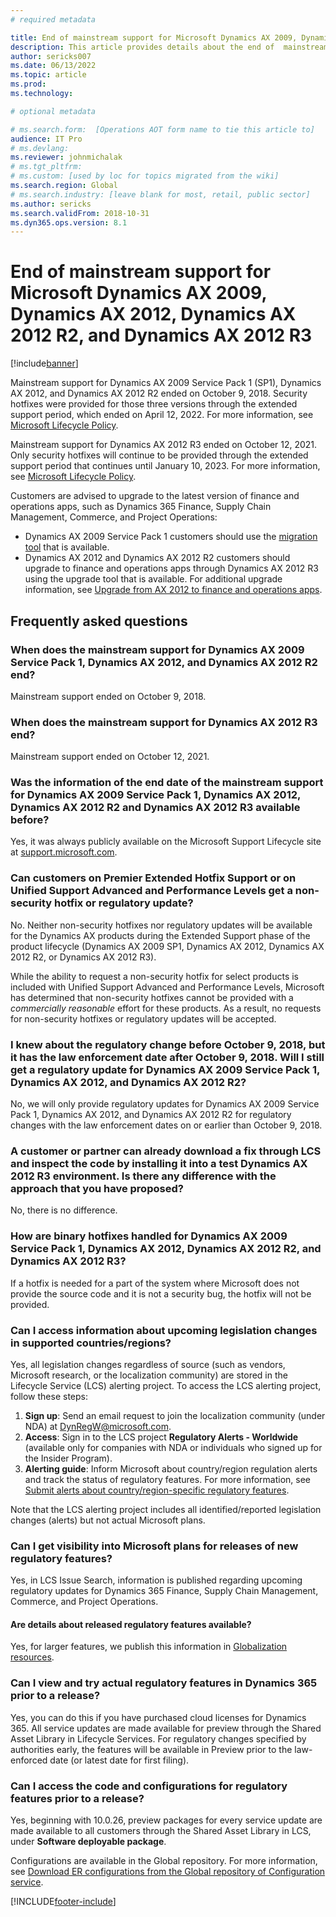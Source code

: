 ```yaml
---
# required metadata

title: End of mainstream support for Microsoft Dynamics AX 2009, Dynamics AX 2012, Dynamics AX 2012 R2, and Dynamics AX 2012 R3
description: This article provides details about the end of  mainstream support for Microsoft Dynamics AX 2009, Dynamics AX 2012, Dynamics AX 2012 R2, and Dynamics AX 2012 R3.
author: sericks007
ms.date: 06/13/2022
ms.topic: article
ms.prod: 
ms.technology: 

# optional metadata

# ms.search.form:  [Operations AOT form name to tie this article to]
audience: IT Pro
# ms.devlang: 
ms.reviewer: johnmichalak
# ms.tgt_pltfrm: 
# ms.custom: [used by loc for topics migrated from the wiki]
ms.search.region: Global
# ms.search.industry: [leave blank for most, retail, public sector]
ms.author: sericks
ms.search.validFrom: 2018-10-31 
ms.dyn365.ops.version: 8.1
---
```


# End of mainstream support for Microsoft Dynamics AX 2009, Dynamics AX 2012, Dynamics AX 2012 R2, and Dynamics AX 2012 R3

[!include[banner](../../../finance/includes/banner.md)]

Mainstream support for Dynamics AX 2009 Service Pack 1 (SP1), Dynamics AX 2012, and Dynamics AX 2012 R2 ended on October 9, 2018. Security hotfixes were provided for those three versions through the extended support period, which ended on April 12, 2022. For more information, see [Microsoft Lifecycle Policy](/lifecycle/products/?terms=Dynamics%20AX).

Mainstream support for Dynamics AX 2012 R3 ended on October 12, 2021.  Only security hotfixes will continue to be provided through the extended support period that continues until January 10, 2023.  For more information, see [Microsoft Lifecycle Policy](/lifecycle/products/?terms=Dynamics%20AX).

Customers are advised to upgrade to the latest version of finance and operations apps, such as Dynamics 365 Finance, Supply Chain Management, Commerce, and Project Operations:

- Dynamics AX 2009 Service Pack 1 customers should use the [migration tool](../migration-upgrade/upgrade-home-page.md) that is available.
- Dynamics AX 2012 and Dynamics AX 2012 R2 customers should upgrade to finance and operations apps through Dynamics AX 2012 R3 using the upgrade tool that is available. For additional upgrade information, see [Upgrade from AX 2012 to finance and operations apps](../migration-upgrade/upgrade-overview-2012.md).

## Frequently asked questions

### When does the mainstream support for Dynamics AX 2009 Service Pack 1, Dynamics AX 2012, and Dynamics AX 2012 R2 end?

Mainstream support ended on October 9, 2018.

### When does the mainstream support for Dynamics AX 2012 R3 end?

Mainstream support ended on October 12, 2021.

### Was the information of the end date of the mainstream support for Dynamics AX 2009 Service Pack 1, Dynamics AX 2012, Dynamics AX 2012 R2 and Dynamics AX 2012 R3 available before?

Yes, it was always publicly available on the Microsoft Support Lifecycle site at [support.microsoft.com](https://support.microsoft.com/lifecycle/search?alpha=Dynamics%20AX).

### Can customers on Premier Extended Hotfix Support or on Unified Support Advanced and Performance Levels get a non-security hotfix or regulatory update?

No. Neither non-security hotfixes nor regulatory updates will be available for the Dynamics AX products during the Extended Support phase of the product lifecycle (Dynamics AX 2009 SP1, Dynamics AX 2012, Dynamics AX 2012 R2, or Dynamics AX 2012 R3).

While the ability to request a non-security hotfix for select products is included with Unified Support Advanced and Performance Levels, Microsoft has determined that non-security hotfixes cannot be provided with a *commercially reasonable* effort for these products. As a result, no requests for non-security hotfixes or regulatory updates will be accepted. 

### I knew about the regulatory change before October 9, 2018, but it has the law enforcement date after October 9, 2018. Will I still get a regulatory update for Dynamics AX 2009 Service Pack 1, Dynamics AX 2012, and Dynamics AX 2012 R2?

No, we will only provide regulatory updates for Dynamics AX 2009 Service Pack 1, Dynamics AX 2012, and Dynamics AX 2012 R2 for regulatory changes with the law enforcement dates on or earlier than October 9, 2018.

### A customer or partner can already download a fix through LCS and inspect the code by installing it into a test Dynamics AX 2012 R3 environment. Is there any difference with the approach that you have proposed?

No, there is no difference.

### How are binary hotfixes handled for Dynamics AX 2009 Service Pack 1, Dynamics AX 2012, Dynamics AX 2012 R2, and Dynamics AX 2012 R3?

If a hotfix is needed for a part of the system where Microsoft does not provide the source code and it is not a security bug, the hotfix will not be provided.

### Can I access information about upcoming legislation changes in supported countries/regions?

Yes, all legislation changes regardless of source (such as vendors, Microsoft research, or the localization community) are stored in the Lifecycle Service (LCS) alerting project. To access the LCS alerting project, follow these steps:
1. **Sign up**: Send an email request to join the localization community (under NDA) at DynRegW@microsoft.com.
2. **Access**: Sign in to the LCS project **Regulatory Alerts - Worldwide** (available only for companies with NDA or individuals who signed up for the Insider Program).
3. **Alerting guide**: Inform Microsoft about country/region regulation alerts and track the status of regulatory features. For more information, see [Submit alerts about country/region-specific regulatory features](../lcs-solutions/submit-localization-alerts.md).

Note that the LCS alerting project includes all identified/reported legislation changes (alerts) but not actual Microsoft plans.

### Can I get visibility into Microsoft plans for releases of new regulatory features?

Yes, in LCS Issue Search, information is published regarding upcoming regulatory updates for Dynamics 365 Finance, Supply Chain Management, Commerce, and Project Operations.  

#### Are details about released regulatory features available?

Yes, for larger features, we publish this information in [Globalization resources](../../fin-ops/lcs/country-region.md).

### Can I view and try actual regulatory features in Dynamics 365 prior to a release?
Yes, you can do this if you have purchased cloud licenses for Dynamics 365. All service updates are made available for preview through the Shared Asset Library in Lifecycle Services. For regulatory changes specified by authorities early, the features will be available in Preview prior to the law-enforced date (or latest date for first filing).

### Can I access the code and configurations for regulatory features prior to a release?
Yes, beginning with 10.0.26, preview packages for every service update are made available to all customers through the Shared Asset Library in LCS, under **Software deployable package**. 

Configurations are available in the Global repository. For more information, see [Download ER configurations from the Global repository of Configuration service](../analytics/er-download-configurations-global-repo.md).

[!INCLUDE[footer-include](../../../includes/footer-banner.md)]

